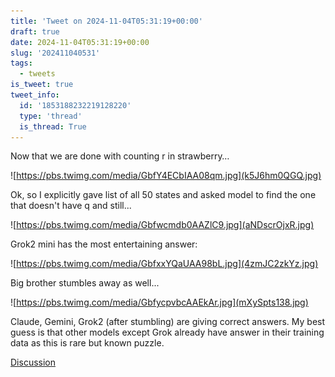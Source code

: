 ```yaml
---
title: 'Tweet on 2024-11-04T05:31:19+00:00'
draft: true
date: 2024-11-04T05:31:19+00:00
slug: '202411040531'
tags:
  - tweets
is_tweet: true
tweet_info:
  id: '1853188232219128220'
  type: 'thread'
  is_thread: True
---
```




Now that we are done with counting r in strawberry… 

![https://pbs.twimg.com/media/GbfY4ECbIAA08qm.jpg](k5J6hm0QGQ.jpg)

Ok, so I explicitly gave list of all 50 states and asked model to find the one that doesn't have q and still... 

![https://pbs.twimg.com/media/Gbfwcmdb0AAZlC9.jpg](aNDscrOjxR.jpg)

Grok2 mini has the most entertaining answer: 

![https://pbs.twimg.com/media/GbfxxYQaUAA98bL.jpg](4zmJC2zkYz.jpg)

Big brother stumbles away as well... 

![https://pbs.twimg.com/media/GbfycpvbcAAEkAr.jpg](mXySpts138.jpg)

Claude, Gemini, Grok2 (after stumbling) are giving correct answers. My best guess is that other models except Grok already have answer in their training data as this is rare but known puzzle.

[Discussion](https://x.com/sytelus/status/1853188232219128220)
